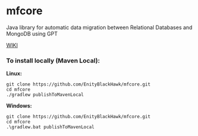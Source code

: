 # mfcore
Java library for automatic data migration between Relational Databases and MongoDB using GPT

[WIKI](https://github.com/EnityBlackHawk/mfcore/wiki)

### To install locally (Maven Local):
**Linux:**
```
git clone https://github.com/EnityBlackHawk/mfcore.git
cd mfcore
./gradlew publishToMavenLocal
```
**Windows:**
```
git clone https://github.com/EnityBlackHawk/mfcore.git
cd mfcore
.\gradlew.bat publishToMavenLocal
```